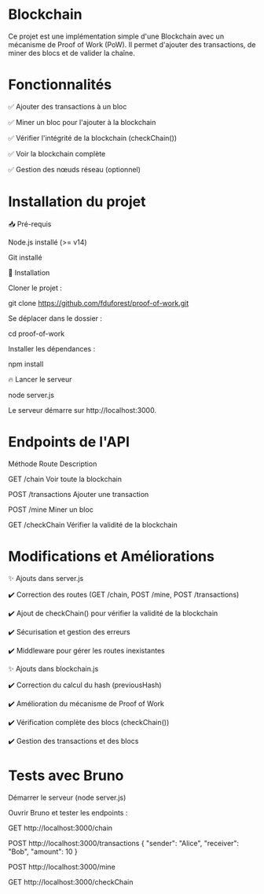 # Blockchain

Ce projet est une implémentation simple d'une Blockchain avec un mécanisme de Proof of Work (PoW). Il permet d'ajouter des transactions, de miner des blocs et de valider la chaîne.



# Fonctionnalités

✅ Ajouter des transactions à un bloc

✅ Miner un bloc pour l'ajouter à la blockchain

✅ Vérifier l'intégrité de la blockchain (checkChain())

✅ Voir la blockchain complète

✅ Gestion des nœuds réseau (optionnel)



# Installation du projet


📥 Pré-requis

Node.js installé (>= v14)

Git installé



🚀 Installation


Cloner le projet :

git clone https://github.com/fduforest/proof-of-work.git

Se déplacer dans le dossier :

cd proof-of-work

Installer les dépendances :

npm install



🔥 Lancer le serveur


node server.js

Le serveur démarre sur http://localhost:3000.



# Endpoints de l'API

Méthode	Route	Description

GET	/chain	Voir toute la blockchain

POST	/transactions	Ajouter une transaction

POST	/mine	Miner un bloc

GET	/checkChain	Vérifier la validité de la blockchain



# Modifications et Améliorations

✨ Ajouts dans server.js

✔️ Correction des routes (GET /chain, POST /mine, POST /transactions)

✔️ Ajout de checkChain() pour vérifier la validité de la blockchain

✔️ Sécurisation et gestion des erreurs

✔️ Middleware pour gérer les routes inexistantes


✨ Ajouts dans blockchain.js

✔️ Correction du calcul du hash (previousHash)

✔️ Amélioration du mécanisme de Proof of Work

✔️ Vérification complète des blocs (checkChain())

✔️ Gestion des transactions et des blocs



# Tests avec Bruno



Démarrer le serveur (node server.js)

Ouvrir Bruno et tester les endpoints :

GET http://localhost:3000/chain

POST http://localhost:3000/transactions { "sender": "Alice", "receiver": "Bob", "amount": 10 }

POST http://localhost:3000/mine

GET http://localhost:3000/checkChain
